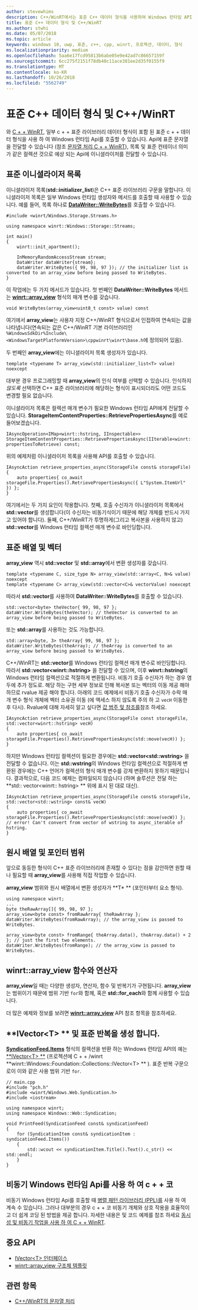 ```yaml
---
author: stevewhims
description: C++/WinRT에서는 표준 C++ 데이터 형식을 사용하여 Windows 런타임 API를 호출할 수 있습니다.
title: 표준 C++ 데이터 형식 및 C++/WinRT
ms.author: stwhi
ms.date: 05/07/2018
ms.topic: article
keywords: windows 10, uwp, 표준, c++, cpp, winrt, 프로젝션, 데이터, 형식
ms.localizationpriority: medium
ms.openlocfilehash: 5aa6e17fcd95813b6abe05e9e42ad7c86657159f
ms.sourcegitcommit: 6cc275f2151f78db40c11ace381ee2d35f0155f9
ms.translationtype: MT
ms.contentlocale: ko-KR
ms.lasthandoff: 10/26/2018
ms.locfileid: "5562749"
---
```

# <a name="standard-c-data-types-and-cwinrt"></a>표준 C++ 데이터 형식 및 C++/WinRT

와 [C + + WinRT](/windows/uwp/cpp-and-winrt-apis/intro-to-using-cpp-with-winrt), 일부 c + + 표준 라이브러리 데이터 형식이 포함 된 표준 c + + 데이터 형식을 사용 하 여 Windows 런타임 Api를 호출할 수 있습니다. Api에 표준 문자열을 전달할 수 있습니다 (참조 [문자열 처리 C + + WinRT](strings.md)), 목록 및 표준 컨테이너 의미가 같은 컬렉션 것으로 예상 되는 Api에 이니셜라이저를 전달할 수 있습니다.

## <a name="standard-initializer-lists"></a>표준 이니셜라이저 목록
이니셜라이저 목록(**std::initializer_list**)은 C++ 표준 라이브러리 구문을 말합니다. 이니셜라이저 목록은 일부 Windows 런타임 생성자와 메서드를 호출할 때 사용할 수 있습니다. 예를 들어, 목록 하나로 [**DataWriter::WriteBytes**](/uwp/api/windows.storage.streams.datawriter.writebytes)를 호출할 수 있습니다.

```cppwinrt
#include <winrt/Windows.Storage.Streams.h>

using namespace winrt::Windows::Storage::Streams;

int main()
{
    winrt::init_apartment();

    InMemoryRandomAccessStream stream;
    DataWriter dataWriter{stream};
    dataWriter.WriteBytes({ 99, 98, 97 }); // the initializer list is converted to an array_view before being passed to WriteBytes.
}
```

이 작업에는 두 가지 메서드가 있습니다. 첫 번째인 **DataWriter::WriteBytes** 메서드는 [**winrt::array_view**](/uwp/cpp-ref-for-winrt/array-view) 형식의 매개 변수를 갖습니다.

```cppwinrt
void WriteBytes(array_view<uint8_t const> value) const
```

 여기에서 **array_view**는 사용자 지정 C++/WinRT 형식으로서 인접하여 연속되는 값을 나타냅니다(연속되는 값은 C++/WinRT 기본 라이브러리인 `%WindowsSdkDir%Include\<WindowsTargetPlatformVersion>\cppwinrt\winrt\base.h`에 정의되어 있음).

두 번째인 **array_view**에는 이니셜라이저 목록 생성자가 있습니다.

```cppwinrt
template <typename T> array_view(std::initializer_list<T> value) noexcept
```

대부분 경우 프로그래밍할 때 **array_view**의 인식 여부를 선택할 수 있습니다. 인식하지 *않도록* 선택하면 C++ 표준 라이브러리에 해당하는 형식이 표시되더라도 어떤 코드도 변경할 필요 없습니다.

이니셜라이저 목록은 컬렉션 매개 변수가 필요한 Windows 런타임 API에게 전달할 수 있습니다. **StorageItemContentProperties::RetrievePropertiesAsync**를 예로 들어보겠습니다.

```cppwinrt
IAsyncOperation<IMap<winrt::hstring, IInspectable>> StorageItemContentProperties::RetrievePropertiesAsync(IIterable<winrt::hstring> propertiesToRetrieve) const;
```

위의 예제처럼 이니셜라이저 목록을 사용해 API를 호출할 수 있습니다.

```cppwinrt
IAsyncAction retrieve_properties_async(StorageFile const& storageFile)
{
    auto properties{ co_await storageFile.Properties().RetrievePropertiesAsync({ L"System.ItemUrl" }) };
}
```

여기에서는 두 가지 요인이 작용합니다. 첫째, 호출 수신자가 이니셜라이저 목록에서 **std::vector**를 생성합니다(이 수신자는 비동기식이기 때문에 해당 개체를 반드시 가지고 있어야 합니다). 둘째, C++/WinRT가 투명하게(그리고 복사본을 사용하지 않고) **std::vector**를 Windows 런타임 컬렉션 매개 변수로 바인딩합니다.

## <a name="standard-arrays-and-vectors"></a>표준 배열 및 벡터
**array_view** 역시 **std::vector** 및 **std::array**에서 변환 생성자를 갖습니다.

```cppwinrt
template <typename C, size_type N> array_view(std::array<C, N>& value) noexcept
template <typename C> array_view(std::vector<C>& vectorValue) noexcept
```

따라서 **std::vector**를 사용하여 **DataWriter::WriteBytes**를 호출할 수 있습니다.

```cppwinrt
std::vector<byte> theVector{ 99, 98, 97 };
dataWriter.WriteBytes(theVector); // theVector is converted to an array_view before being passed to WriteBytes.
```

또는 **std::array**를 사용하는 것도 가능합니다.

```cppwinrt
std::array<byte, 3> theArray{ 99, 98, 97 };
dataWriter.WriteBytes(theArray); // theArray is converted to an array_view before being passed to WriteBytes.
```

C++/WinRT는 **std::vector**를 Windows 런타임 컬렉션 매개 변수로 바인딩합니다. 따라서 **std::vector&lt;winrt::hstring&gt;** 을 전달할 수 있으며, 이후 **winrt::hstring**의 Windows 런타임 컬렉션으로 적절하게 변환됩니다. 비동기 호출 수신자가 하는 경우 염두에 추가 정도로. 해당 하는 구현 세부 정보로 인해 복사본 또는 벡터의 이동 제공 해야 하므로 rvalue 제공 해야 합니다. 아래의 코드 예제에서 비동기 호출 수신자가 수락 매개 변수 형식 개체에 벡터 소유권 이동 (에 액세스 하지 않도록 주의 하 고 `vecH` 이동한 후 다시). Rvalue에 대해 자세히 알고 싶다면 [값 범주 및 참조를](cpp-value-categories.md)참조 하세요.

```cppwinrt
IAsyncAction retrieve_properties_async(StorageFile const storageFile, std::vector<winrt::hstring> vecH)
{
    auto properties{ co_await storageFile.Properties().RetrievePropertiesAsync(std::move(vecH)) };
}
```

하지만 Windows 런타임 컬렉션이 필요한 경우에는 **std::vector&lt;std::wstring&gt;** 을 전달할 수 없습니다. 이는 **std::wstring**의 Windows 런타임 컬렉션으로 적절하게 변환된 경우에는 C++ 언어가 컬렉션의 형식 매개 변수를 강제 변환하지 못하기 때문입니다. 결과적으로, 다음 코드 예제는 컴파일되지 않습니다 (하며 솔루션은 전달 하는 **std:: vector&lt;winrt:: hstring&gt; ** 위에 표시 된 대로 대신).

```cppwinrt
IAsyncAction retrieve_properties_async(StorageFile const& storageFile, std::vector<std::wstring> const& vecW)
{
    auto properties{ co_await storageFile.Properties().RetrievePropertiesAsync(std::move(vecW)) }; // error! Can't convert from vector of wstring to async_iterable of hstring.
}
```

## <a name="raw-arrays-and-pointer-ranges"></a>원시 배열 및 포인터 범위
앞으로 동등한 형식이 C++ 표준 라이브러리에 존재할 수 있다는 점을 감안하면 원할 때나 필요할 때 **array_view**를 사용해 직접 작업할 수 있습니다.

**array_view** 범위와 원시 배열에서 변환 생성자가 **T&ast; ** (포인터부터 요소 형식).

```cppwinrt
using namespace winrt;
...
byte theRawArray[]{ 99, 98, 97 };
array_view<byte const> fromRawArray{ theRawArray };
dataWriter.WriteBytes(fromRawArray); // the array_view is passed to WriteBytes.

array_view<byte const> fromRange{ theArray.data(), theArray.data() + 2 }; // just the first two elements.
dataWriter.WriteBytes(fromRange); // the array_view is passed to WriteBytes.
```

## <a name="winrtarrayview-functions-and-operators"></a>winrt::array_view 함수와 연산자
**array_view**일 때는 다양한 생성자, 연산자, 함수 및 반복기가 구현됩니다. **array_view**는 범위이기 때문에 범위 기반 `for`와 함께, 혹은 **std::for_each**와 함께 사용할 수 있습니다.

더 많은 예제와 정보를 보려면 [**winrt::array_view**](/uwp/cpp-ref-for-winrt/array-view) API 참조 항목을 참조하세요.

## <a name="ivectorlttgt-and-standard-iteration-constructs"></a>**IVector&lt;T&gt; ** 및 표준 반복을 생성 합니다.
[**SyndicationFeed.Items**](/uwp/api/windows.web.syndication.syndicationfeed.items) 형식의 컬렉션을 반환 하는 Windows 런타임 API의 예는 [**IVector&lt;T&gt; **](/uwp/api/windows.foundation.collections.ivector_t_) (프로젝션에 C + + /winrt **winrt::Windows::Foundation::Collections::IVector&lt;T&gt; ** ). 표준 반복 구문으로이 이와 같은 사용 범위 기반 `for`.

```cppwinrt
// main.cpp
#include "pch.h"
#include <winrt/Windows.Web.Syndication.h>
#include <iostream>

using namespace winrt;
using namespace Windows::Web::Syndication;

void PrintFeed(SyndicationFeed const& syndicationFeed)
{
    for (SyndicationItem const& syndicationItem : syndicationFeed.Items())
    {
        std::wcout << syndicationItem.Title().Text().c_str() << std::endl;
    }
}
```

## <a name="c-coroutines-with-asynchronous-windows-runtime-apis"></a>비동기 Windows 런타임 Api를 사용 하 여 c + + 코
비동기 Windows 런타임 Api를 호출할 때 [병렬 패턴 라이브러리 (PPL)를](/cpp/parallel/concrt/parallel-patterns-library-ppl) 사용 하 여 계속 수 있습니다. 그러나 대부분의 경우 c + + 코 비동기 개체와 상호 작용을 효율적이 고 더 쉽게 코딩 된 방법을 제공 합니다. 자세한 내용은 및 코드 예제를 참조 하세요 [동시성 및 비동기 작업을 사용 하 여 C + + WinRT](concurrency.md).

## <a name="important-apis"></a>중요 API
* [IVector&lt;T&gt; 인터페이스](/uwp/api/windows.foundation.collections.ivector_t_)
* [winrt::array_view 구조체 템플릿](/uwp/cpp-ref-for-winrt/array-view)

## <a name="related-topics"></a>관련 항목
* [C++/WinRT의 문자열 처리](strings.md)
